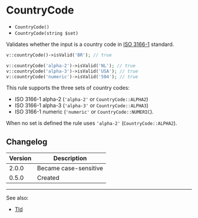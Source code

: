 # CountryCode

- `CountryCode()`
- `CountryCode(string $set)`

Validates whether the input is a country code in [ISO 3166-1][] standard.

```php
v::countryCode()->isValid('BR'); // true

v::countryCode('alpha-2')->isValid('NL'); // true
v::countryCode('alpha-3')->isValid('USA'); // true
v::countryCode('numeric')->isValid('504'); // true
```

This rule supports the three sets of country codes:

- ISO 3166-1 alpha-2 (`'alpha-2'` or `CountryCode::ALPHA2`)
- ISO 3166-1 alpha-3 (`'alpha-3'` or `CountryCode::ALPHA3`)
- ISO 3166-1 numeric (`'numeric'` or `CountryCode::NUMERIC`).

When no set is defined the rule uses `'alpha-2'` (`CountryCode::ALPHA2`).

## Changelog

Version | Description
--------|-------------
  2.0.0 | Became case-sensitive
  0.5.0 | Created

***
See also:

- [Tld](Tld.md)


[ISO 3166-1]: https://wikipedia.org/wiki/ISO_3166-1
